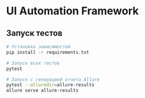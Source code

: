 # UI Automation Framework

## Запуск тестов
```bash
# Установка зависимостей
pip install -r requirements.txt

# Запуск всех тестов
pytest

# Запуск с генерацией отчета Allure
pytest --alluredir=allure-results
allure serve allure-results
